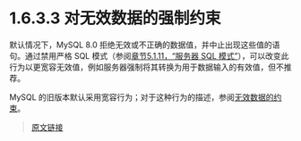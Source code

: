 # 1.6.3.3 对无效数据的强制约束

默认情况下，MySQL 8.0 拒绝无效或不正确的数据值，并中止出现这些值的语句。通过禁用严格 SQL 模式（参阅[章节5.1.11，“服务器 SQL 模式”](/5/5.1/5.1.11/sql-mode.html)），可以改变此行为以更宽容无效值，例如服务器强制将其转换为用于数据输入的有效值，但不推荐。

MySQL 的旧版本默认采用宽容行为；对于这种行为的描述，参阅[无效数据的约束](https://dev.mysql.com/doc/refman/5.7/en/constraint-invalid-data.html)。

> [原文链接](https://dev.mysql.com/doc/refman/8.0/en/constraint-invalid-data.html)
